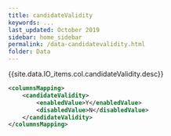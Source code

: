 ```yaml
---
title: candidateValidity
keywords: ...
last_updated: October 2019
sidebar: home_sidebar
permalink: /data-candidatevalidity.html
folder: Data
---
```


{{site.data.IO_items.col.candidateValidity.desc}}

```xml
<columnsMapping>
    <candidateValidity>
        <enabledValue>Y</enabledValue>
        <disabledValue>N</disabledValue>
    </candidateValidity>
</columnsMapping>
```

